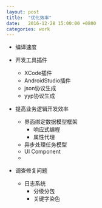 ```yaml
---
layout: post
title:  "优化效率"
date:   2016-12-28 15:00:00 +0800
categories: work
---
```


* 编译速度
 
* 开发工具插件
    - XCode插件
    - AndroidStudio插件
    - json协议生成
    - yyp协议生成

* 提高业务逻辑开发效率
    - 界面绑定数据模型框架
        + 响应式编程
        + 属性代理
    - 异步处理任务模型
    - UI Component
    - 

* 调查修复问题
    - 日志系统
        - 分级分包
        - 关键字染色
    






